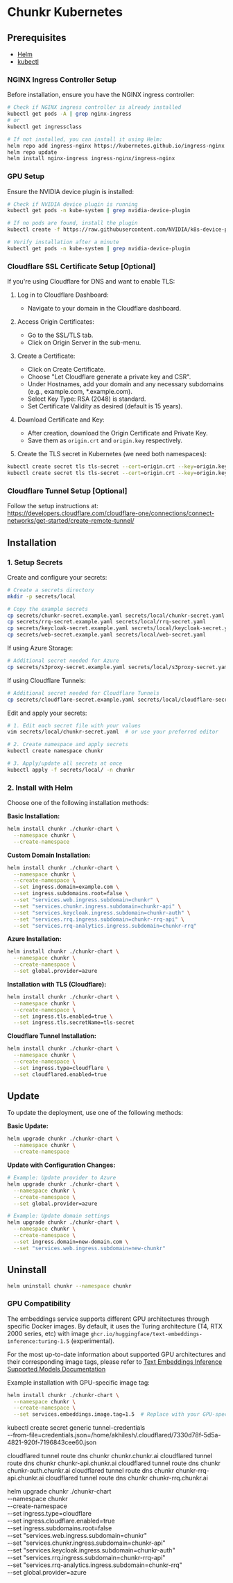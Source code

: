 # Chunkr Kubernetes

## Prerequisites

- [Helm](https://helm.sh/docs/intro/install/)
- [kubectl](https://kubernetes.io/docs/tasks/tools/)

### NGINX Ingress Controller Setup
Before installation, ensure you have the NGINX ingress controller:

```bash
# Check if NGINX ingress controller is already installed
kubectl get pods -A | grep nginx-ingress
# or
kubectl get ingressclass

# If not installed, you can install it using Helm:
helm repo add ingress-nginx https://kubernetes.github.io/ingress-nginx
helm repo update
helm install nginx-ingress ingress-nginx/ingress-nginx
```

### GPU Setup
Ensure the NVIDIA device plugin is installed:

```bash
# Check if NVIDIA device plugin is running
kubectl get pods -n kube-system | grep nvidia-device-plugin

# If no pods are found, install the plugin
kubectl create -f https://raw.githubusercontent.com/NVIDIA/k8s-device-plugin/v0.14.1/nvidia-device-plugin.yml

# Verify installation after a minute
kubectl get pods -n kube-system | grep nvidia-device-plugin
```

### Cloudflare SSL Certificate Setup [Optional]
If you're using Cloudflare for DNS and want to enable TLS:

1. Log in to Cloudflare Dashboard:
   - Navigate to your domain in the Cloudflare dashboard.

2. Access Origin Certificates:
   - Go to the SSL/TLS tab.
   - Click on Origin Server in the sub-menu.

3. Create a Certificate:
   - Click on Create Certificate.
   - Choose "Let Cloudflare generate a private key and CSR".
   - Under Hostnames, add your domain and any necessary subdomains (e.g., example.com, *.example.com).
   - Select Key Type: RSA (2048) is standard.
   - Set Certificate Validity as desired (default is 15 years).

4. Download Certificate and Key:
   - After creation, download the Origin Certificate and Private Key.
   - Save them as `origin.crt` and `origin.key` respectively.

5. Create the TLS secret in Kubernetes (we need both namespaces):
```bash
kubectl create secret tls tls-secret --cert=origin.crt --key=origin.key
kubectl create secret tls tls-secret --cert=origin.crt --key=origin.key -n chunkr
```

### Cloudflare Tunnel Setup [Optional]
Follow the setup instructions at: https://developers.cloudflare.com/cloudflare-one/connections/connect-networks/get-started/create-remote-tunnel/

## Installation

### 1. Setup Secrets

Create and configure your secrets:
```bash
# Create a secrets directory 
mkdir -p secrets/local

# Copy the example secrets
cp secrets/chunkr-secret.example.yaml secrets/local/chunkr-secret.yaml
cp secrets/rrq-secret.example.yaml secrets/local/rrq-secret.yaml
cp secrets/keycloak-secret.example.yaml secrets/local/keycloak-secret.yaml
cp secrets/web-secret.example.yaml secrets/local/web-secret.yaml
```

If using Azure Storage:
```bash
# Additional secret needed for Azure
cp secrets/s3proxy-secret.example.yaml secrets/local/s3proxy-secret.yaml
```

If using Cloudflare Tunnels:
```bash
# Additional secret needed for Cloudflare Tunnels
cp secrets/cloudflare-secret.example.yaml secrets/local/cloudflare-secret.yaml
```

Edit and apply your secrets:
```bash
# 1. Edit each secret file with your values
vim secrets/local/chunkr-secret.yaml  # or use your preferred editor

# 2. Create namespace and apply secrets
kubectl create namespace chunkr

# 3. Apply/update all secrets at once
kubectl apply -f secrets/local/ -n chunkr
```

### 2. Install with Helm

Choose one of the following installation methods:

**Basic Installation:**
```bash
helm install chunkr ./chunkr-chart \
  --namespace chunkr \
  --create-namespace
```

**Custom Domain Installation:**
```bash
helm install chunkr ./chunkr-chart \
  --namespace chunkr \
  --create-namespace \
  --set ingress.domain=example.com \
  --set ingress.subdomains.root=false \
  --set "services.web.ingress.subdomain=chunkr" \
  --set "services.chunkr.ingress.subdomain=chunkr-api" \
  --set "services.keycloak.ingress.subdomain=chunkr-auth" \
  --set "services.rrq.ingress.subdomain=chunkr-rrq-api" \
  --set "services.rrq-analytics.ingress.subdomain=chunkr-rrq"
```

**Azure Installation:**
```bash
helm install chunkr ./chunkr-chart \
  --namespace chunkr \
  --create-namespace \
  --set global.provider=azure
```

**Installation with TLS (Cloudflare):**
```bash
helm install chunkr ./chunkr-chart \
  --namespace chunkr \
  --create-namespace \
  --set ingress.tls.enabled=true \
  --set ingress.tls.secretName=tls-secret
```

**Cloudflare Tunnel Installation:**
```bash
helm install chunkr ./chunkr-chart \
  --namespace chunkr \
  --create-namespace \
  --set ingress.type=cloudflare \
  --set cloudflared.enabled=true
```

## Update

To update the deployment, use one of the following methods:

**Basic Update:**
```bash
helm upgrade chunkr ./chunkr-chart \
  --namespace chunkr \
  --create-namespace
```

**Update with Configuration Changes:**
```bash
# Example: Update provider to Azure
helm upgrade chunkr ./chunkr-chart \
  --namespace chunkr \
  --create-namespace \
  --set global.provider=azure

# Example: Update domain settings
helm upgrade chunkr ./chunkr-chart \
  --namespace chunkr \
  --create-namespace \
  --set ingress.domain=new-domain.com \
  --set "services.web.ingress.subdomain=new-chunkr"
```

## Uninstall

```bash
helm uninstall chunkr --namespace chunkr
```

### GPU Compatibility

The embeddings service supports different GPU architectures through specific Docker images. By default, it uses the Turing architecture (T4, RTX 2000 series, etc) with image `ghcr.io/huggingface/text-embeddings-inference:turing-1.5` (experimental).

For the most up-to-date information about supported GPU architectures and their corresponding image tags, please refer to [Text Embeddings Inference Supported Models Documentation](https://huggingface.co/docs/text-embeddings-inference/supported_models#supported-hardware)

Example installation with GPU-specific image tag:

```bash
helm install chunkr ./chunkr-chart \
  --namespace chunkr \
  --create-namespace \
  --set services.embeddings.image.tag=1.5  # Replace with your GPU-specific tag
```


kubectl create secret generic tunnel-credentials \
--from-file=credentials.json=/home/akhilesh/.cloudflared/7330d78f-5d5a-4821-920f-7196843cee60.json


cloudflared tunnel route dns chunkr chunkr.chunkr.ai
cloudflared tunnel route dns chunkr chunkr-api.chunkr.ai
cloudflared tunnel route dns chunkr chunkr-auth.chunkr.ai
cloudflared tunnel route dns chunkr chunkr-rrq-api.chunkr.ai
cloudflared tunnel route dns chunkr chunkr-rrq.chunkr.ai


helm upgrade chunkr ./chunkr-chart \
  --namespace chunkr \
  --create-namespace \
  --set ingress.type=cloudflare \
  --set ingress.cloudflare.enabled=true \
  --set ingress.subdomains.root=false \
  --set "services.web.ingress.subdomain=chunkr" \
  --set "services.chunkr.ingress.subdomain=chunkr-api" \
  --set "services.keycloak.ingress.subdomain=chunkr-auth" \
  --set "services.rrq.ingress.subdomain=chunkr-rrq-api" \
  --set "services.rrq-analytics.ingress.subdomain=chunkr-rrq" \
  --set global.provider=azure